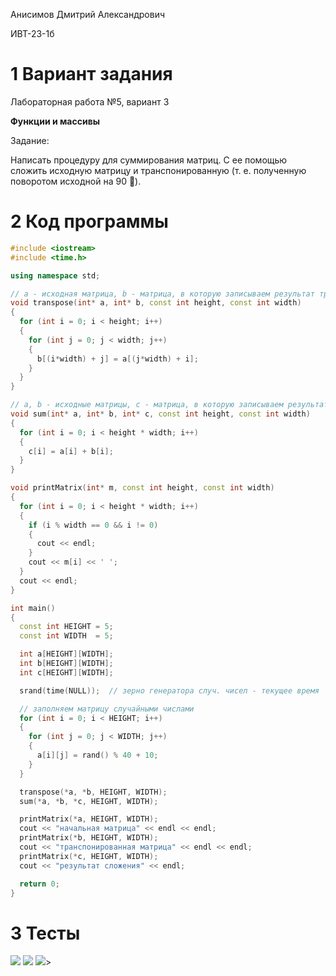 Анисимов Дмитрий Александрович

ИВТ-23-1б

# 1 Вариант задания

Лабораторная работа №5, вариант 3

**Функции и массивы** 

Задание:

Написать процедуру для суммирования матриц. С ее
помощью сложить исходную матрицу и транспонированную
(т. е. полученную поворотом исходной на 90 ).

# 2 Код программы

```cpp
#include <iostream>
#include <time.h>

using namespace std;

// a - исходная матрица, b - матрица, в которую записываем результат транспонирования
void transpose(int* a, int* b, const int height, const int width)
{
  for (int i = 0; i < height; i++)
  {
    for (int j = 0; j < width; j++)
    {
      b[(i*width) + j] = a[(j*width) + i];
    }
  }
}

// a, b - исходные матрицы, c - матрица, в которую записываем результат сложения
void sum(int* a, int* b, int* c, const int height, const int width)
{
  for (int i = 0; i < height * width; i++)
  {
    c[i] = a[i] + b[i];
  }
}

void printMatrix(int* m, const int height, const int width)
{
  for (int i = 0; i < height * width; i++)
  {
    if (i % width == 0 && i != 0)
    {
      cout << endl;
    }
    cout << m[i] << ' ';
  }
  cout << endl;
}

int main()
{
  const int HEIGHT = 5;
  const int WIDTH  = 5;

  int a[HEIGHT][WIDTH];
  int b[HEIGHT][WIDTH];
  int c[HEIGHT][WIDTH];

  srand(time(NULL));  // зерно генератора случ. чисел - текущее время

  // заполняем матрицу случайными числами
  for (int i = 0; i < HEIGHT; i++)
  {
    for (int j = 0; j < WIDTH; j++)
    {
      a[i][j] = rand() % 40 + 10;
    }
  }

  transpose(*a, *b, HEIGHT, WIDTH);
  sum(*a, *b, *c, HEIGHT, WIDTH);

  printMatrix(*a, HEIGHT, WIDTH);
  cout << "начальная матрица" << endl << endl;
  printMatrix(*b, HEIGHT, WIDTH);
  cout << "транспонированная матрица" << endl << endl;
  printMatrix(*c, HEIGHT, WIDTH);
  cout << "результат сложения" << endl;

  return 0;
}
```

# 3 Тесты

<image src="test_1.png">
<image src="test_2.png">
<image src="test_3.png">>
